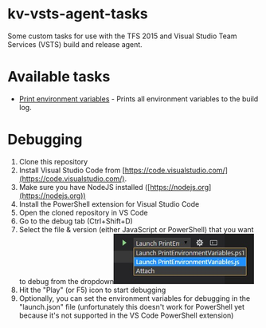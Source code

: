 # kv-vsts-agent-tasks

Some custom tasks for use with the TFS 2015 and Visual Studio Team Services (VSTS) build and release agent.

# Available tasks
* [Print environment variables](Tasks/PrintEnvironmentVariables/) - Prints all environment variables to the build log.

# Debugging
1. Clone this repository
2. Install Visual Studio Code from [https://code.visualstudio.com/](https://code.visualstudio.com/).
3. Make sure you have NodeJS installed ([https://nodejs.org](https://nodejs.org))
3. Install the PowerShell extension for Visual Studio Code 
4. Open the cloned repository in VS Code
5. Go to the debug tab (Ctrl+Shift+D)
6. Select the file & version (either JavaScript or PowerShell) that you want to debug from the dropdown![select-debug-target](Doc/img/select-debug-target.jpg)
7. Hit the "Play" (or F5) icon to start debugging
8. Optionally, you can set the environment variables for debugging in the "launch.json" file (unfortunately this doesn't work for PowerShell yet because it's not supported in the VS Code PowerShell extension)